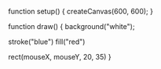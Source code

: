 function setup() {
  createCanvas(600, 600);
}

function draw() {
  background("white");

  stroke("blue")
  fill("red")
  
  rect(mouseX, mouseY, 20, 35)
}
